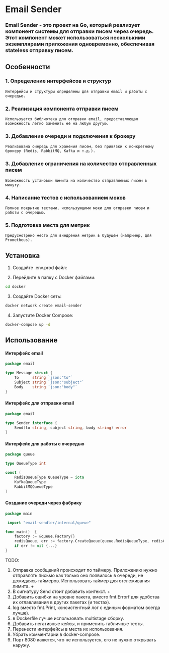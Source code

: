# Email Sender
### Email Sender - это проект на Go, который реализует компонент системы для отправки писем через очередь. Этот компонент может использоваться несколькими экземплярами приложения одновременно, обеспечивая stateless отправку писем.


## Особенности
### 1. Определение интерфейсов и структур
    Интерфейсы и структуры определены для отправки email и работы с очередью.
### 2. Реализация компонента отправки писем
    Используется библиотека для отправки email, предоставляющая возможность легко заменить её на любую другую.
### 3. Добавление очереди и подключения к брокеру
    Реализована очередь для хранения писем, без привязки к конкретному брокеру (Redis, RabbitMQ, Kafka и т.д.).
### 3. Добавление ограничения на количество отправленных писем
    Возможность установки лимита на количество отправляемых писем в минуту.
### 4. Написание тестов с использованием моков
    Полное покрытие тестами, использующими моки для отправки писем и работы с очередью.
### 5. Подготовка места для метрик
    Предусмотрено место для внедрения метрик в будущем (например, для Prometheus).

## Установка
1. Создайте .env.prod файл:

2. Перейдите в папку с Docker файлами:
```bash
cd docker
```
3. Создайте Docker сеть:
```bash
docker network create email-sender
```
4. Запустите Docker Compose:
```bash
docker-compose up -d
```

## Использование

#### Интерфейс email
```go
package email

type Message struct {
	To      string `json:"to"`
	Subject string `json:"subject"`
	Body    string `json:"body"`
}
````

#### Интерфейс для отправки email
```go
package email

type Sender interface {
    Send(to string, subject string, body string) error
}
```

#### Интерфейс для работы с очередью
```go
package queue

type QueueType int

const (
	RedisQueueType QueueType = iota
	KafkaQueueType
	RabbitMQQueueType
)
```
#### Создание очереди через фабрику
```go
package main

 import "email-sendler/internal/queue"

func main()  {
	factory := &queue.Factory{}
	redisQueue, err := factory.CreateQueue(queue.RedisQueueType, redisConfig)
	if err != nil {...}
}
```

TODO:
1. Отправка сообщений происходит по таймеру. Приложению нужно отправлять письмо как только оно появилось в очереди, не дожидаясь таймеров.
   Использовать таймер для отслеживания лимита. +
2. В сигнатуру Send стоит добавить контекст. +
3. Добавить ошибки на уровне пакета, вместо fmt.Errorf для удобства их отлавливания в других пакетах (и тестах).
4. log вместо fmt.Print, консистентный лог с единым форматом всегда лучше).
5. в Dockerfile лучше использовать multistage сборку.
6. Добавить негативные кейсы, и применить табличные тесты.
7. Перенести интерфейсы в места их использования.
8. Убрать комментарии в docker-compose.
9. Порт 8080 кажется, что не используется, его не нужно открывать наружу.